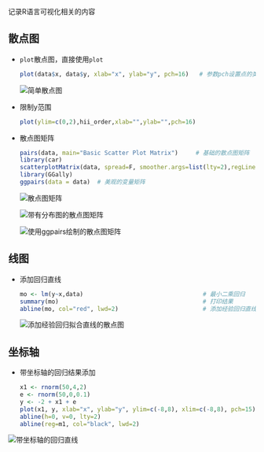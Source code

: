 记录R语言可视化相关的内容

## 散点图

- `plot`散点图，直接使用`plot`

  ```R
  plot(data$x, data$y, xlab="x", ylab="y", pch=16)   # 参数pch设置点的类型
  ```

  ![简单散点图](https://euclid-picgo.oss-cn-shenzhen.aliyuncs.com/image/image-20221124102949628.png)

- 限制y范围

  ```R
  plot(ylim=c(0,2),hii_order,xlab="",ylab="",pch=16)
  ```

- 散点图矩阵

  ```R
  pairs(data, main="Basic Scatter Plot Matrix")     # 基础的散点图矩阵
  library(car)
  scatterplotMatrix(data, spread=F, smoother.args=list(lty=2),regLine=T,smooth = F,main="Scatter Plot Matrix via car Pakage")   # 带有分布图的散点图矩阵
  library(GGally)
  ggpairs(data = data)  # 美观的变量矩阵
  ```

  ![散点图矩阵](https://euclid-picgo.oss-cn-shenzhen.aliyuncs.com/image/image-20221124102919102.png)

  ![带有分布图的散点图矩阵](https://euclid-picgo.oss-cn-shenzhen.aliyuncs.com/image/image-20221124123140827.png)

  ![使用ggpairs绘制的散点图矩阵](https://euclid-picgo.oss-cn-shenzhen.aliyuncs.com/image/image-20221124123306464.png)



## 线图

- 添加回归直线

  ```R
  mo <- lm(y~x,data)                                  # 最小二乘回归
  summary(mo)                                         # 打印结果
  abline(mo, col="red", lwd=2)                        # 添加经验回归直线
  ```

  ![添加经验回归拟合直线的散点图](https://euclid-picgo.oss-cn-shenzhen.aliyuncs.com/image/image-20221124103117934.png)

## 坐标轴

- 带坐标轴的回归结果添加

  ```R
  x1 <- rnorm(50,4,2)
  e <- rnorm(50,0,0.1)
  y <- -2 + x1 + e
  plot(x1, y, xlab="x", ylab="y", ylim=c(-8,8), xlim=c(-8,8), pch=15)    # 绘制散点图
  abline(h=0, v=0, lty=2)
  abline(reg=m1, col="black", lwd=2) 
  ```

![带坐标轴的回归直线](https://euclid-picgo.oss-cn-shenzhen.aliyuncs.com/image/image-20221124145543270.png)